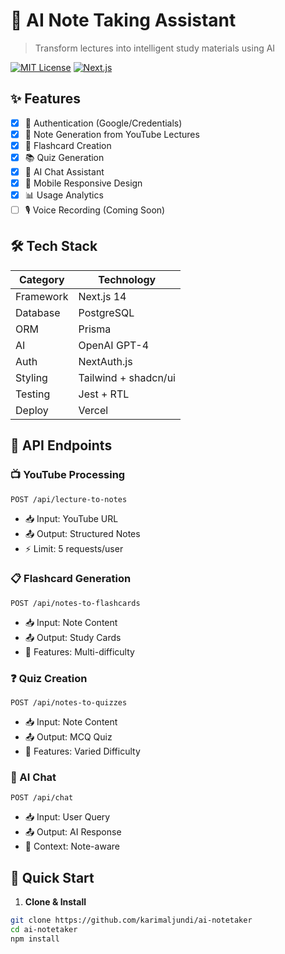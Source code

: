 # 🤖 AI Note Taking Assistant

> Transform lectures into intelligent study materials using AI

[![MIT License](https://img.shields.io/badge/License-MIT-green.svg)](https://choosealicense.com/licenses/mit/)
[![Next.js](https://img.shields.io/badge/next.js-14.0-black)](https://nextjs.org/)

## ✨ Features

- [x] 🔐 Authentication (Google/Credentials)
- [x] 📝 Note Generation from YouTube Lectures
- [x] 🎯 Flashcard Creation
- [x] 📚 Quiz Generation
- [x] 💬 AI Chat Assistant
- [x] 📱 Mobile Responsive Design
- [x] 📊 Usage Analytics
- [ ] 🎙️ Voice Recording (Coming Soon)

## 🛠️ Tech Stack

| Category | Technology |
|----------|------------|
| Framework | Next.js 14 |
| Database | PostgreSQL |
| ORM | Prisma |
| AI | OpenAI GPT-4 |
| Auth | NextAuth.js |
| Styling | Tailwind + shadcn/ui |
| Testing | Jest + RTL |
| Deploy | Vercel |

## 🚀 API Endpoints

### 📺 YouTube Processing
`POST /api/lecture-to-notes`
- 📥 Input: YouTube URL
- 📤 Output: Structured Notes
- ⚡ Limit: 5 requests/user

### 📋 Flashcard Generation
`POST /api/notes-to-flashcards`
- 📥 Input: Note Content
- 📤 Output: Study Cards
- 🎯 Features: Multi-difficulty

### ❓ Quiz Creation
`POST /api/notes-to-quizzes`
- 📥 Input: Note Content
- 📤 Output: MCQ Quiz
- 🎯 Features: Varied Difficulty

### 💭 AI Chat
`POST /api/chat`
- 📥 Input: User Query
- 📤 Output: AI Response
- 🧠 Context: Note-aware

## 🚀 Quick Start

1. **Clone & Install**
```bash
git clone https://github.com/karimaljundi/ai-notetaker
cd ai-notetaker
npm install
